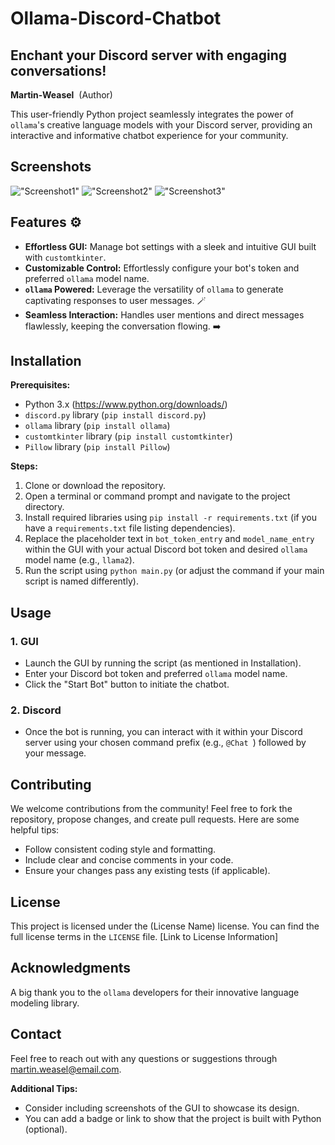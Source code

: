 # Ollama-Discord-Chatbot  

##  Enchant your Discord server with engaging conversations!

**Martin-Weasel**  ‍  (Author)

This user-friendly Python project seamlessly integrates the power of `ollama`'s creative language models with your Discord server, providing an interactive and informative chatbot experience for your community.

## Screenshots
!["Screenshot1"]("screenshot1.webp")
!["Screenshot2"]("screenshot2.webp")
!["Screenshot3"]("screenshot3.webp")

## Features  ⚙️

* **Effortless GUI:** Manage bot settings with a sleek and intuitive GUI built with `customtkinter`.
* **Customizable Control:**  Effortlessly configure your bot's token and preferred `ollama` model name.
* **`ollama` Powered:** Leverage the versatility of `ollama` to generate captivating responses to user messages.  🪄
* **Seamless Interaction:** Handles user mentions and direct messages flawlessly, keeping the conversation flowing.   ️➡️️

## Installation

**Prerequisites:**

* Python 3.x (https://www.python.org/downloads/)
* `discord.py` library (`pip install discord.py`)
* `ollama` library (`pip install ollama`)
* `customtkinter` library (`pip install customtkinter`)
* `Pillow` library (`pip install Pillow`)

**Steps:**

1. Clone or download the repository.
2. Open a terminal or command prompt and navigate to the project directory.
3. Install required libraries using `pip install -r requirements.txt` (if you have a `requirements.txt` file listing dependencies).
4. Replace the placeholder text in `bot_token_entry` and `model_name_entry` within the GUI with your actual Discord bot token and desired `ollama` model name (e.g., `llama2`).
5. Run the script using `python main.py` (or adjust the command if your main script is named differently).

## Usage

### 1. GUI

* Launch the GUI by running the script (as mentioned in Installation).
* Enter your Discord bot token and preferred `ollama` model name.
* Click the "Start Bot" button to initiate the chatbot.

### 2. Discord

* Once the bot is running, you can interact with it within your Discord server using your chosen command prefix (e.g., `@Chat `) followed by your message.

## Contributing

We welcome contributions from the community! Feel free to fork the repository, propose changes, and create pull requests. Here are some helpful tips:

- Follow consistent coding style and formatting.
- Include clear and concise comments in your code.
- Ensure your changes pass any existing tests (if applicable).

## License

This project is licensed under the (License Name) license. You can find the full license terms in the `LICENSE` file.  [Link to License Information]

## Acknowledgments

A big thank you to the `ollama` developers for their innovative language modeling library. 

## Contact

Feel free to reach out with any questions or suggestions through martin.weasel@email.com.

**Additional Tips:**

- Consider including screenshots of the GUI to showcase its design.
- You can add a badge or link to show that the project is built with Python (optional).

